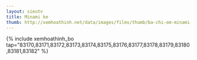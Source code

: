 ```yaml
---
layout: sieutv
title: Minami ke
thumb: http://xemhoathinh.net/data/images/films/thumb/ba-chi-em-minami-ke-2012.jpg
---
```

{% include xemhoathinh_bo tap="83170,83171,83172,83173,83174,83175,83176,83177,83178,83179,83180,83181,83182" %} 

